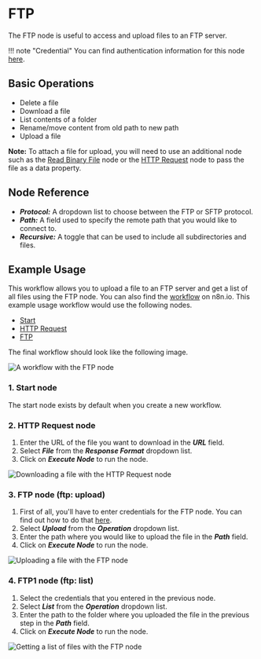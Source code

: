 # FTP

The FTP node is useful to access and upload files to an FTP server.

!!! note "Credential"
    You can find authentication information for this node [here](/integrations/builtin/credentials/ftp/).


## Basic Operations

- Delete a file
- Download a file
- List contents of a folder
- Rename/move content from old path to new path
- Upload a file

**Note:** To attach a file for upload, you will need to use an additional node such as the [Read Binary File](/integrations/builtin/core-nodes/n8n-nodes-base.readbinaryfile/) node or the [HTTP Request](/integrations/builtin/core-nodes/n8n-nodes-base.httprequest/) node to pass the file as a data property.

## Node Reference

- ***Protocol:*** A dropdown list to choose between the FTP or SFTP protocol.
- ***Path:*** A field used to specify the remote path that you would like to connect to.
- ***Recursive:*** A toggle that can be used to include all subdirectories and files.

## Example Usage

This workflow allows you to upload a file to an FTP server and get a list of all files using the FTP node. You can also find the [workflow](https://n8n.io/workflows/663) on n8n.io. This example usage workflow would use the following nodes.
- [Start](/integrations/builtin/core-nodes/n8n-nodes-base.start/)
- [HTTP Request](/integrations/builtin/core-nodes/n8n-nodes-base.httprequest/)
- [FTP]()

The final workflow should look like the following image.

![A workflow with the FTP node](/_images/integrations/builtin/core-nodes/ftp/workflow.png)

### 1. Start node

The start node exists by default when you create a new workflow.

### 2. HTTP Request node

1. Enter the URL of the file you want to download in the ***URL*** field.
2. Select ***File*** from the ***Response Format*** dropdown list.
3. Click on ***Execute Node*** to run the node.

![Downloading a file with the HTTP Request node](/_images/integrations/builtin/core-nodes/ftp/httprequest_node.png)

### 3. FTP node (ftp: upload)

1. First of all, you'll have to enter credentials for the FTP node. You can find out how to do that [here](/integrations/builtin/credentials/ftp/).
2. Select ***Upload*** from the ***Operation*** dropdown list.
3. Enter the path where you would like to upload the file in the ***Path*** field.
4. Click on ***Execute Node*** to run the node.

![Uploading a file with the FTP node](/_images/integrations/builtin/core-nodes/ftp/ftp_node.png)

### 4. FTP1 node (ftp: list)

1. Select the credentials that you entered in the previous node.
2. Select ***List*** from the ***Operation*** dropdown list.
3. Enter the path to the folder where you uploaded the file in the previous step in the ***Path*** field.
4. Click on ***Execute Node*** to run the node.

![Getting a list of files with the FTP node](/_images/integrations/builtin/core-nodes/ftp/ftp1_node.png)
